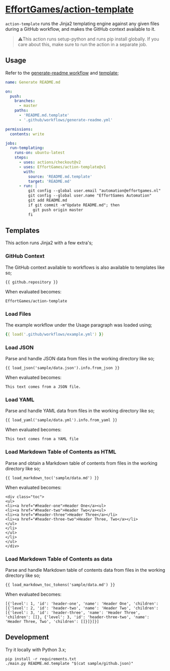 <!-- README.md is auto-generated from README.md.template -->

# [EffortGames/action-template](https://github.com/EffortGames)

`action-template` runs the Jinja2 templating engine against any given files during a GitHub workflow, and makes the GitHub context available to it.

> ⚠️This action runs setup-python and runs pip install globally. If you care about this, make sure to run the action in a separate job.

## Usage

Refer to the [generate-readme workflow](.github/workflows/generate-readme.yml) and [template](./README.md.template);

```yml
name: Generate README.md

on:
  push:
    branches:
      - master
    paths:
      - 'README.md.template'
      - '.github/workflows/generate-readme.yml'

permissions:
  contents: write

jobs:
  run-templating:
    runs-on: ubuntu-latest
    steps:
      - uses: actions/checkout@v2
      - uses: EffortGames/action-template@v1
        with:
          source: 'README.md.template'
          target: 'README.md'
      - run: |
          git config --global user.email "automation@effortgames.nl"
          git config --global user.name "EffortGames Automation"
          git add README.md
          if git commit -m"Update README.md"; then
            git push origin master
          fi

```

## Templates

This action runs Jinja2 with a few extra's;

### GitHub Context

The GitHub context available to workflows is also available to templates like so;


```
{{ github.repository }}
```


When evaluated becomes:

```
EffortGames/action-template
```

### Load Files

The example workflow under the Usage paragraph was loaded using;


```yml
{{ load('.github/workflows/example.yml') }}
```


### Load JSON

Parse and handle JSON data from files in the working directory like so;


```
{{ load_json('sample/data.json').info.from_json }}
```


When evaluated becomes:

```
This text comes from a JSON file.
```

### Load YAML

Parse and handle YAML data from files in the working directory like so;


```
{{ load_yaml('sample/data.yml').info.from_yaml }}
```


When evaluated becomes:

```
This text comes from a YAML file
```

### Load Markdown Table of Contents as HTML

Parse and obtain a Markdown table of contents from files in the working directory like so;


```
{{ load_markdown_toc('sample/data.md') }}
```


When evaluated becomes:

```
<div class="toc">
<ul>
<li><a href="#header-one">Header One</a><ul>
<li><a href="#header-two">Header Two</a><ul>
<li><a href="#header-three">Header Three</a></li>
<li><a href="#header-three-two">Header Three, Two</a></li>
</ul>
</li>
</ul>
</li>
</ul>
</div>

```

### Load Markdown Table of Contents as data

Parse and handle Markdown table of contents data from files in the working directory like so;


```
{{ load_markdown_toc_tokens('sample/data.md') }}
```


When evaluated becomes:

```
[{'level': 1, 'id': 'header-one', 'name': 'Header One', 'children': [{'level': 2, 'id': 'header-two', 'name': 'Header Two', 'children': [{'level': 3, 'id': 'header-three', 'name': 'Header Three', 'children': []}, {'level': 3, 'id': 'header-three-two', 'name': 'Header Three, Two', 'children': []}]}]}]
```

## Development

Try it locally with Python 3.x;

    pip install -r requirements.txt
    ./main.py README.md.template "$(cat sample/github.json)"

